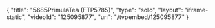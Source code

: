 {
    "title": "5685PrimulaTea (FTP5785)",
    "type": "solo",
    "layout": "iframe-static",
    "videoId": "125095877",
    "url": "\/tvpembed\/125095877"
}